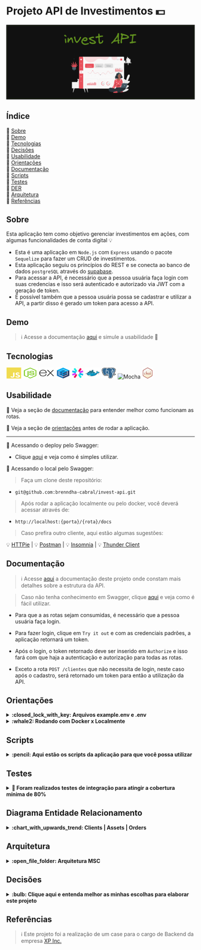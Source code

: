 # Projeto API de Investimentos :dollar:

<div align="center">
 <img src="./public/assets/images/readme-banner.png" alt="Ilustração de uma mulher olhando o notebook e atrás, contém um dashboard" width="1000">
</div>

<h2>Índice</h2>

 :round_pushpin: [Sobre](#sobre)<br />
 :round_pushpin: [Demo](#demo)<br />
 :round_pushpin: [Tecnologias](#tecnologias)<br />
 :round_pushpin: [Decisões](#decisoes)<br />
 :round_pushpin: [Usabilidade](#usabilidade)<br />
 :round_pushpin: [Orientações](#orientacoes)<br />
 :round_pushpin: [Documentação](#documentacao)<br />
 :round_pushpin: [Scripts](#scripts)<br />
 :round_pushpin: [Testes](#testes)<br />
 :round_pushpin: [DER](#der)<br />
 :round_pushpin: [Arquitetura](#arquitetura)<br />
 :round_pushpin: [Referências](#referencias)<br />
 
<h2 id="sobre">Sobre</h2>

Esta aplicação tem como objetivo gerenciar investimentos em ações, com algumas funcionalidades de conta digital :bulb:

 - Esta é uma aplicação em `Node.js` com `Express` usando o pacote `Sequelize` para fazer um CRUD de investimentos.
 - Esta aplicação seguiu os princípios do REST e se conecta ao banco de dados `postgreSQL` através do [supabase](https://supabase.com/).
 - Para acessar a API, é necessário que a pessoa usuária faça login com suas credencias e isso será autenticado e autorizado via JWT com a geração de token.
 - É possível também que a pessoa usuária possa se cadastrar e utilizar a API, a partir disso é gerado um token para acesso a API.
 
 <h2 id="demo">Demo</h2>

> :information_source: Acesse a documentação [aqui](https://bc-invest-api.herokuapp.com/docs) e simule a usabilidade :rocket:

<h2 id="tecnologias">Tecnologias</h2>

<div>
  <img title="JavaScript" alt="JavaScript" height="30" width="40" src="https://raw.githubusercontent.com/devicons/devicon/master/icons/javascript/javascript-plain.svg">
  <img title="NodeJS" alt="NodeJS" height="30" width="40" src="https://raw.githubusercontent.com/devicons/devicon/master/icons/nodejs/nodejs-original.svg">
  <img title="Express" alt="Express" height="30" width="40" src="https://raw.githubusercontent.com/devicons/devicon/master/icons/express/express-original.svg">
  <img title="Sequelize" alt="Sequelize" height="30" width="40" src="https://raw.githubusercontent.com/devicons/devicon/master/icons/sequelize/sequelize-original.svg">
  <img title="JWT" alt="JWT" height="30" width="30" src="./public/assets/images/jwt.png">
  <img title="Docker" alt="Docker" height="30" width="40" src="https://raw.githubusercontent.com/devicons/devicon/master/icons/docker/docker-original.svg">
  <img title="PostgreSQL" alt="PostgreSQL" height="30" width="40" src="https://raw.githubusercontent.com/devicons/devicon/master/icons/postgresql/postgresql-original.svg">
  <img title="Mocha" alt="Mocha" height="30" width="40" src="https://cdn.jsdelivr.net/gh/devicons/devicon/icons/mocha/mocha-plain.svg" />
  <img title="Chai" alt="Chai" height="30" width="30" src="./public/assets/images/chai.png">
</div>
 
 <h2 id="usabilidade">Usabilidade</h2>

:pushpin:  Veja a seção de [documentação](#documentacao) para entender melhor como funcionam as rotas.

:pushpin: Veja a seção de [orientações](#orientacoes) antes de rodar a aplicação.

<hr >

:round_pushpin: Acessando o deploy pelo Swagger:

  - Clique [aqui](https://bc-invest-api.herokuapp.com/docs) e veja como é simples utilizar.
  
:round_pushpin: Acessando o local pelo Swagger:

> Faça um clone deste repositório:

- `git@github.com:brenndha-cabral/invest-api.git` 

> Após rodar a aplicação localmente ou pelo docker, você deverá acessar através de:

- `http://localhost:{porta}/{rota}/docs` 

> Caso prefira outro cliente, aqui estão algumas sugestões:

  :bulb: [HTTPie](https://httpie.io/) | :bulb: [Postman](https://www.postman.com/) | :bulb: [Insomnia](https://insomnia.rest/) | :bulb: [Thunder Client](https://marketplace.visualstudio.com/items?itemName=rangav.vscode-thunder-client)
  
 
<h2 id="documentacao">Documentação</h2>

> :information_source: Acesse [aqui](https://bc-invest-api.herokuapp.com/docs/) a documentação deste projeto onde constam mais detalhes sobre a estrutura da API.

> Caso não tenha conhecimento em Swagger, clique [aqui](https://www.youtube.com/watch?v=cOhguRdlr5A) e veja como é fácil utilizar.

 - Para que a as rotas sejam consumidas, é necessário que a pessoa usuária faça login.
 
 - Para fazer login, clique em `Try it out` e com as credenciais padrões, a aplicação retornará um token.
 
 - Após o login, o token retornado deve ser inserido em `Authorize` e isso fará com que haja a autenticação e autorização para todas as rotas. 

 - Exceto a rota `POST /clientes` que não necessita de login, neste caso após o cadastro, será retornado um token para então a utilização da API.


<h2 id="orientacoes">Orientações</h2>

<details>

<summary id="env"><strong>:closed_lock_with_key: Arquivos example.env e .env</strong></summary><br/>
  
> :information_source: Você encontrará um arquivo `example.env` onde estarão as variáveis de ambiente utilizadas no projeto, duplique-o e renomeie-o apenas para `.env` e insira os valores nas variáveis de ambiente conforme sua utilização.
<br />
  
</details>

<details>

<summary id="docker"><strong>:whale2: Rodando com Docker x Localmente</strong></summary>

### 👉 Com Docker

> :information_source: Rode os serviços `node` e `db` com o comando `docker-compose up`.

- Esse comando irá inicializar os containers chamados `invest_api` e `invest_api_db`;

- A partir daqui você pode acessar o container `invest_api` via CLI ou abri-lo no seu editor;

> :information_source: Use o comando `docker exec -it invest_api sh`.

- Ele te dará acesso ao terminal interativo do container criado pelo docker-compose.

> :information_source: Ao rodar o docker-compose, ele automaticamente irá rodar os seguintes scripts:

- `npm install`: Irá instalar todas as dependências;

- `npm run prestart`: Irá rodar os comandos para gerar as migrations e seeders no `invest_api_db`;

- `npm run dev`: Irá rodar a aplicação na porta `3000` pelo `nodemon`, ou adapte o docker-compose e o `.env` caso sinta necessidade.


### 👉 Sem Docker

> :information_source: É necessário que você tenha `npm`, `node` e `postgres` instalados em sua máquina.

> :information_source: Instale as dependências com `npm install`.

> :information_source: Rode a aplicação com `npm run dev` na porta `3000` pelo `nodemon`, ou adapte o `.env` caso sinta necessidade.

</details>

<h2 id="scripts">Scripts</h2>

<details>

<summary id="env"><strong>:pencil: Aqui estão os scripts da aplicação para que você possa utilizar</strong></summary><br/>

> :information_source: Lembrando que o `docker-compose up` já irá rodar o `npm run prestart` e `npm run dev`.

- `npm run test`: Irá rodar todos os testes unitários e de integração da aplicação;

- `npm run test:mocha`: Irá rodar todos os testes unitários e de integração da aplicação e apresentará um relatório de cobertura;

- `npm run prestart`: Irá rodar os comandos para gerar as migrations e seeders;

- `npm run start`: Irá rodar a aplicação (automaticamente irá rodar o `npm run prestart`);

- `npm run dev`: Irá rodar a aplicação através do `nodemon`, como desenvolvimento;

- `npm run lint`: Irá apontar todas as inconcistências de `lint`;

- `npm run lint-fix`: Irá corrigir o máximo de inconcistências de `lint` automaticamente.

> Sinta-se à vontade para ajustar os scripts de acordo com a sua necessidade.

</details>


<h2 id="testes">Testes</h2>

<details>

<summary id="env"><strong>🧪 Foram realizados testes de integração para atingir a cobertura mínima de 80%</strong></summary><br/>

> :information_source: Foram realizados testes de integração com `Mocha` e `Chai` para atingir a cobertura mínima de 80%.

<div align="center">
    <img src="./public/assets/images/tests.jpeg" alt="Relatório de cobertura de testes" width="1000">
</div>

</details>

<h2 id="der">Diagrama Entidade Relacionamento</h2>

<details>

<summary id="env"><strong>:chart_with_upwards_trend: Clients | Assets | Orders</strong></summary><br/>

  <div align="center">
    <img src="./public/assets/images/der.png" alt="Diagrama Entidade Relacionamento" width="1000">
  </div>
  
</details>

<h2 id="arquitetura">Arquitetura</h2>

<details>

<summary id="env"><strong>:open_file_folder: Arquitetura MSC</strong></summary><br/>

Este projeto foi elaborado nos padrões da arquitetura MSC onde existem três camadas:

- **Camada de Modelo (M)**: Arquivos que executam as operações do banco de dados, como criar conexões e executar queries;

- **Camada de Serviço (S)**: Arquivos que estruturam as regras de negócio, geralmente é quem chama os métodos definidos na camada de modelo;

- **Camada de Controladores (C)**: Interface mais próxima da pessoa usuária ou de uma requisição, irá processar e chamar as devidas funções da camada de serviço.

<div align="center">
 <img src="./public/assets/images/msc-software-architecture.png" alt="Arquitetura de Software MSC" width="1000">
</div>
  
</details>

<h2 id="decisoes">Decisões</h2>

<details>

 <summary id="env"><strong>:bulb: Clique aqui e entenda melhor as minhas escolhas para elaborar este projeto</strong></summary><br/>

 <img title="ESLint" alt="ESLint" height="20" width="30" src="https://raw.githubusercontent.com/devicons/devicon/master/icons/eslint/eslint-original.svg"> [ESLint](https://eslint.org/)

- O projeto possui regras estritas de ESLint (Airbnb) para JavaScript onde é possível encontrar e corrigir problemas, seguindo boas práticas e padronização.

 <img title="JavaScript" alt="JavaScript" height="20" width="30" src="https://raw.githubusercontent.com/devicons/devicon/master/icons/javascript/javascript-plain.svg"> [JavaScript](https://www.javascript.com/)
 
 - Além de ser uma linguagem de fácil usabilidade, traz dinamicidade e compatilidade com navegadores modernos, sendo assim uma linguagem de programação ao lado do cliente.

<img title="Docker" alt="Docker" height="20" width="30" src="https://raw.githubusercontent.com/devicons/devicon/master/icons/docker/docker-original.svg"> [Docker](https://www.docker.com/)

- Utilizar imagens Docker para empacotar toda a aplicação e suas dependências, torna a distribuição mais fácil, segura e padronizada.

<img title="Sequelize" alt="Sequelize" height="20" width="30" src="https://raw.githubusercontent.com/devicons/devicon/master/icons/sequelize/sequelize-original.svg"> [Sequelize](https://sequelize.org/)

- Como uma das bibliotecas de ORM mais conhecidas, o Sequelize foi utilizado nesse projeto pois o código se torna mais legível, extensível e de fácil manutenção.

<img title="PostgreSQL" alt="Sequelize" height="20" width="30" src="https://raw.githubusercontent.com/devicons/devicon/master/icons/postgresql/postgresql-original.svg"> [PostegreSQL](https://postgresql.org/)

- Além da usabilidade simples, ele suporta um intenso fluxo de dados com garantia de estabilidade e segurança.

<img title="JWT" alt="JWT" height="15" width="15" src="./public/assets/images/jwt.png"> [JWT](https://jwt.io/)

- Os JSON Web Tokens representam a autenticação e autorização de forma eficaz e simples.

<img title="Mocha" alt="Mocha" height="20" width="30" src="https://cdn.jsdelivr.net/gh/devicons/devicon/icons/mocha/mocha-plain.svg" /> [Mocha](https://mochajs.org/)

- Ele é um framework do JavaScript que roda em Node e no Browser e que permite realizar testes assíncronos.

<img title="Chai" alt="Chai" height="20" width="20" src="./public/assets/images/chai.png"> [Chai](https://www.chaijs.com/)

- Combinando com o Mocha, ele é uma biblioteca de assertion para TDD e BDD que também roda em Node e no Browser.

</details>


<h2 id="referencias">Referências</h2>

> :information_source: Este projeto foi a realização de um case para o cargo de Backend da empresa [XP Inc.](https://www.linkedin.com/company/xp-inc/)
